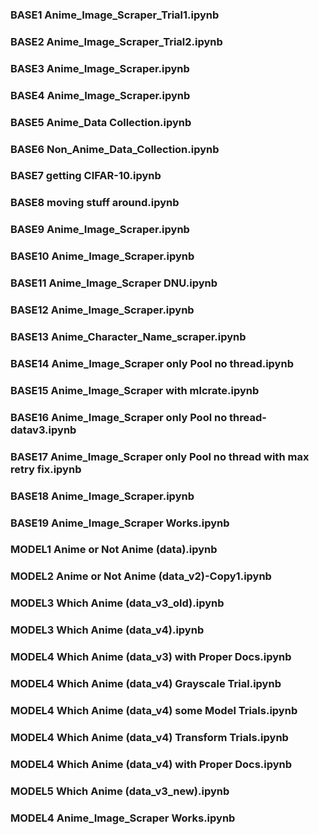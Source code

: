 <h3> BASE1 Anime_Image_Scraper_Trial1.ipynb <h3>

<h3> BASE2 Anime_Image_Scraper_Trial2.ipynb <h3>

<h3> BASE3 Anime_Image_Scraper.ipynb <h3>

<h3> BASE4 Anime_Image_Scraper.ipynb <h3>

<h3> BASE5 Anime_Data Collection.ipynb <h3>

<h3> BASE6 Non_Anime_Data_Collection.ipynb <h3>

<h3> BASE7 getting CIFAR-10.ipynb <h3>

<h3> BASE8 moving stuff around.ipynb <h3>

<h3> BASE9 Anime_Image_Scraper.ipynb <h3>

<h3> BASE10 Anime_Image_Scraper.ipynb <h3>

<h3> BASE11 Anime_Image_Scraper DNU.ipynb <h3>

<h3> BASE12 Anime_Image_Scraper.ipynb <h3>

<h3> BASE13 Anime_Character_Name_scraper.ipynb <h3>

<h3> BASE14 Anime_Image_Scraper only Pool no thread.ipynb <h3>

<h3> BASE15 Anime_Image_Scraper with mlcrate.ipynb <h3>

<h3> BASE16 Anime_Image_Scraper only Pool no thread-datav3.ipynb <h3>

<h3> BASE17 Anime_Image_Scraper only Pool no thread with max retry fix.ipynb <h3>

<h3> BASE18 Anime_Image_Scraper.ipynb <h3>

<h3> BASE19 Anime_Image_Scraper Works.ipynb <h3>

<h3> MODEL1 Anime or Not Anime (data).ipynb <h3>
<h3> MODEL2 Anime or Not Anime (data_v2)-Copy1.ipynb <h3>
<h3> MODEL3 Which Anime (data_v3_old).ipynb <h3>
<h3> MODEL3 Which Anime (data_v4).ipynb <h3>
<h3> MODEL4 Which Anime (data_v3) with Proper Docs.ipynb <h3>
<h3> MODEL4 Which Anime (data_v4) Grayscale Trial.ipynb <h3>
<h3> MODEL4 Which Anime (data_v4) some Model Trials.ipynb <h3>
<h3> MODEL4 Which Anime (data_v4) Transform Trials.ipynb <h3>
<h3> MODEL4 Which Anime (data_v4) with Proper Docs.ipynb <h3>
<h3> MODEL5 Which Anime (data_v3_new).ipynb <h3>
<h3> MODEL4 Anime_Image_Scraper Works.ipynb <h3>

